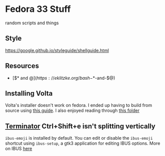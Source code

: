 # Fedora 33 Stuff
random scripts and things

## Style
https://google.github.io/styleguide/shellguide.html

## Resources
*	[$* and $@](https://eklitzke.org/bash-$*-and-$@)

## Installing Volta
Volta's installer doesn't work on fedora. I ended up having to build from source using [this guide](https://docs.volta.sh/contributing/). I also enjoyed reading through [this folder](https://github.com/volta-cli/volta/tree/main/dev/unix)

## [Terminator](https://terminator-gtk3.readthedocs.io/en/latest/) Ctrl+Shift+e isn't splitting vertically
`ibus-emoji` is installed by default. You can edit or disable the `ibus-emoji` shortcut using `ibus-setup`, a gtk3 application for editing IBUS options. More on IBUS [here](https://fedoraproject.org/wiki/I18N/IBus)
